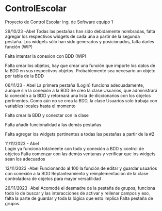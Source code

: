 # ControlEscolar
Proyecto de Control Escolar Ing. de Software equipo 1

29/10/23 -Abel
Todas las pestañas han sido debidamente nombradas, falta agregar los respectivos widgets de cada una a partir de la segunda pestaña.
Los widgets sólo han sido generados y posicionados, falta darles función (WIP)

Falta intentar la conexion con BDD (WIP)

Falta crear los objetos, hay que crear una función que importe los datos de la BDD en sus respectivos objetos.
Probablemente sea necesario un objeto por tabla de la BDD


06/11/23  - Abel
La primera pestaña (Login) funciona adecuadamente, aunque sin la conexión a la BDD
Se creo la clase Usuarios, que administrará la conexión a la BDD y retornará una lista de diccionarios con los objetos pertinentes.
Como aún no se crea la BDD, la clase Usuarios solo trabaja con variables locales hasta el momento

Falta crear la BDD y conectar con la clase

Falta añadir funcionalidad a las demás pestañas

Falta agregar los widgets pertinentes a todas las pestañas a partir de la #2

11/11/2023 -  Abel    
Login ya funciona totalmente con todo y conexión a BDD y control de objetos 
Falta comenzar con las demás ventanas y verificar que los widgets sean los adecuados

13/11/2023   -Abel
Funcionando al 100 la función de editar y guardar usuarios con conexión a la BDD
Replanteamiento y reimplementación de la clase controladora de objetos para mayor versatilidad

26/11/2023    -Abel
Acomodé el desmadre de la pestaña de grupos, funciona todo lo de buscar y las interacciones de 
activar y rellenar campos y eso, falta la parte de guardar y toda la lógica que esto implica
Falta pestaña de grupos
